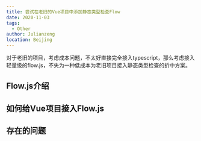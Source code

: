 ```yaml
---
title: 尝试在老旧的Vue项目中添加静态类型检查Flow
date: 2020-11-03
tags: 
  - Other
author: Julianzeng
location: Beijing  
---
```


对于老旧的项目，考虑成本问题，不太好直接完全接入typescript，那么考虑接入轻量级的flow.js，不失为一种低成本为老旧项目接入静态类型检查的折中方案。

## Flow.js介绍
## 如何给Vue项目接入Flow.js

## 存在的问题